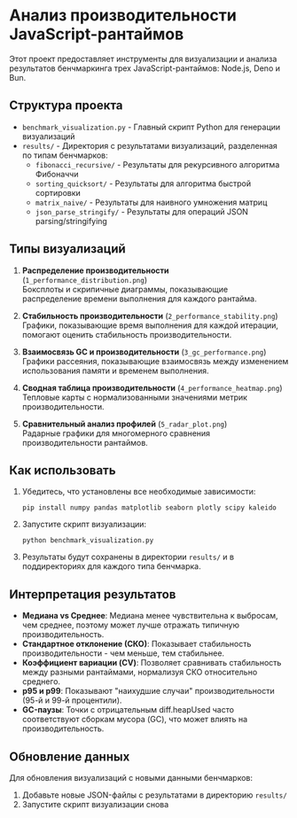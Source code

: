 # Анализ производительности JavaScript-рантаймов

Этот проект предоставляет инструменты для визуализации и анализа результатов бенчмаркинга трех JavaScript-рантаймов: Node.js, Deno и Bun.

## Структура проекта

- `benchmark_visualization.py` - Главный скрипт Python для генерации визуализаций
- `results/` - Директория с результатами визуализаций, разделенная по типам бенчмарков:
  - `fibonacci_recursive/` - Результаты для рекурсивного алгоритма Фибоначчи
  - `sorting_quicksort/` - Результаты для алгоритма быстрой сортировки
  - `matrix_naive/` - Результаты для наивного умножения матриц
  - `json_parse_stringify/` - Результаты для операций JSON parsing/stringifying

## Типы визуализаций

1. **Распределение производительности** (`1_performance_distribution.png`)  
   Боксплоты и скрипичные диаграммы, показывающие распределение времени выполнения для каждого рантайма.

2. **Стабильность производительности** (`2_performance_stability.png`)  
   Графики, показывающие время выполнения для каждой итерации, помогают оценить стабильность производительности.

3. **Взаимосвязь GC и производительности** (`3_gc_performance.png`)  
   Графики рассеяния, показывающие взаимосвязь между изменением использования памяти и временем выполнения.

4. **Сводная таблица производительности** (`4_performance_heatmap.png`)  
   Тепловые карты с нормализованными значениями метрик производительности.

5. **Сравнительный анализ профилей** (`5_radar_plot.png`)  
   Радарные графики для многомерного сравнения производительности рантаймов.

## Как использовать

1. Убедитесь, что установлены все необходимые зависимости:
   ```
   pip install numpy pandas matplotlib seaborn plotly scipy kaleido
   ```

2. Запустите скрипт визуализации:
   ```
   python benchmark_visualization.py
   ```

3. Результаты будут сохранены в директории `results/` и в поддиректориях для каждого типа бенчмарка.

## Интерпретация результатов

- **Медиана vs Среднее**: Медиана менее чувствительна к выбросам, чем среднее, поэтому может лучше отражать типичную производительность.
- **Стандартное отклонение (СКО)**: Показывает стабильность производительности - чем меньше, тем стабильнее.
- **Коэффициент вариации (CV)**: Позволяет сравнивать стабильность между разными рантаймами, нормализуя СКО относительно среднего.
- **p95 и p99**: Показывают "наихудшие случаи" производительности (95-й и 99-й процентили).
- **GC-паузы**: Точки с отрицательным diff.heapUsed часто соответствуют сборкам мусора (GC), что может влиять на производительность.

## Обновление данных

Для обновления визуализаций с новыми данными бенчмарков:

1. Добавьте новые JSON-файлы с результатами в директорию `results/`
2. Запустите скрипт визуализации снова 